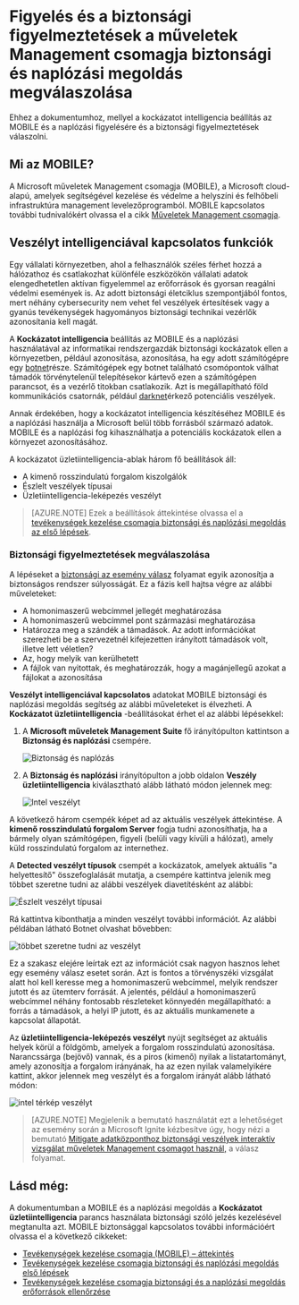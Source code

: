 <properties
   pageTitle="Figyelés és a biztonsági figyelmeztetések válaszol a műveletek Management csomagja biztonsági és naplózási megoldás |} Microsoft Azure"
   description="A dokumentum adja meg a kockázatot üzletiintelligencia-beállítást elérhető a MOBILE biztonsági és naplózási figyelésére és megválaszolása a biztonsági figyelmeztetések segítségével."
   services="operations-management-suite"
   documentationCenter="na"
   authors="YuriDio"
   manager="swadhwa"
   editor=""/>

<tags
   ms.service="operations-management-suite"
   ms.topic="article" 
   ms.devlang="na"
   ms.tgt_pltfrm="na"
   ms.workload="na"
   ms.date="10/18/2016"
   ms.author="yurid"/>

# <a name="monitoring-and-responding-to-security-alerts-in-operations-management-suite-security-and-audit-solution"></a>Figyelés és a biztonsági figyelmeztetések a műveletek Management csomagja biztonsági és naplózási megoldás megválaszolása

Ehhez a dokumentumhoz, mellyel a kockázatot intelligencia beállítás az MOBILE és a naplózási figyelésére és a biztonsági figyelmeztetések válaszolni.

## <a name="what-is-oms"></a>Mi az MOBILE?

A Microsoft műveletek Management csomagja (MOBILE), a Microsoft cloud-alapú, amelyek segítségével kezelése és védelme a helyszíni és felhőbeli infrastruktúra management levelezőprogramból. MOBILE kapcsolatos további tudnivalókért olvassa el a cikk [Műveletek Management csomagja](https://technet.microsoft.com/library/mt484091.aspx).

## <a name="threat-intelligence"></a>Veszélyt intelligenciával kapcsolatos funkciók

Egy vállalati környezetben, ahol a felhasználók széles férhet hozzá a hálózathoz és csatlakozhat különféle eszközökön vállalati adatok elengedhetetlen aktívan figyelemmel az erőforrások és gyorsan reagálni védelmi események is. Az adott biztonsági életciklus szempontjából fontos, mert néhány cybersecurity nem vehet fel veszélyek értesítések vagy a gyanús tevékenységek hagyományos biztonsági technikai vezérlők azonosítania kell magát. 

A **Kockázatot intelligencia** beállítás az MOBILE és a naplózási használatával az informatikai rendszergazdák biztonsági kockázatok ellen a környezetben, például azonosítása, azonosítása, ha egy adott számítógépre egy [botnet](https://www.microsoft.com/security/sir/story/default.aspx#!botnetsection)része. Számítógépek egy botnet található csomópontok válhat támadók törvénytelenül telepítésekor kártevő ezen a számítógépen parancsot, és a vezérlő titokban csatlakozik. Azt is megállapítható föld kommunikációs csatornák, például [darknet](https://www.microsoft.com/security/sir/story/default.aspx#!botnetsection_honeypots_darkents)érkező potenciális veszélyek. 

Annak érdekében, hogy a kockázatot intelligencia készítéséhez MOBILE és a naplózási használja a Microsoft belül több forrásból származó adatok. MOBILE és a naplózási fog kihasználhatja a potenciális kockázatok ellen a környezet azonosításához.

A kockázatot üzletiintelligencia-ablak három fő beállítások áll:
- A kimenő rosszindulatú forgalom kiszolgálók
- Észlelt veszélyek típusai
- Üzletiintelligencia-leképezés veszélyt

> [AZURE.NOTE] Ezek a beállítások áttekintése olvassa el a [tevékenységek kezelése csomagja biztonsági és naplózási megoldás az első lépések](oms-security-getting-started.md).

### <a name="responding-to-security-alerts"></a>Biztonsági figyelmeztetések megválaszolása

A lépéseket a [biztonsági az esemény válasz](https://technet.microsoft.com/library/cc512623.aspx) folyamat egyik azonosítja a biztonságos rendszer súlyosságát. Ez a fázis kell hajtsa végre az alábbi műveleteket:

- A homonimaszerű webcímmel jellegét meghatározása
- A homonimaszerű webcímmel pont származási meghatározása
- Határozza meg a szándék a támadások. Az adott információkat szerezheti be a szervezetnél kifejezetten irányított támadások volt, illetve lett véletlen?
- Az, hogy melyik van kerülhetett
- A fájlok van nyitottak, és meghatározzák, hogy a magánjellegű azokat a fájlokat a azonosítása

**Veszélyt intelligenciával kapcsolatos** adatokat MOBILE biztonsági és naplózási megoldás segítség az alábbi műveleteket is élvezheti. A **Kockázatot üzletiintelligencia** -beállításokat érhet el az alábbi lépésekkel:

1. A **Microsoft műveletek Management Suite** fő irányítópulton kattintson a **Biztonság és naplózási** csempére.

    ![Biztonság és naplózás](./media/oms-security-responding-alerts/oms-security-responding-alerts-fig1.png)

2. A **Biztonság és naplózási** irányítópulton a jobb oldalon **Veszély üzletiintelligencia** kiválasztható alább látható módon jelennek meg:

    ![Intel veszélyt](./media/oms-security-responding-alerts/oms-security-responding-alerts-fig2-ga.png)

A következő három csempék képet ad az aktuális veszélyek áttekintése. A **kimenő rosszindulatú forgalom Server** fogja tudni azonosíthatja, ha a bármely olyan számítógépen, figyeli (belüli vagy kívüli a hálózat), amely küld rosszindulatú forgalom az internethez. 

A **Detected veszélyt típusok** csempét a kockázatok, amelyek aktuális "a helyettesítő" összefoglalását mutatja, a csempére kattintva jelenik meg többet szeretne tudni az alábbi veszélyek diavetítésként az alábbi:

![Észlelt veszélyt típusai](./media/oms-security-responding-alerts/oms-security-responding-alerts-fig3.png)

Rá kattintva kibonthatja a minden veszélyt további információt. Az alábbi példában látható Botnet olvashat bővebben:

![többet szeretne tudni az veszélyt](./media/oms-security-responding-alerts/oms-security-responding-alerts-fig4.png)

Ez a szakasz elejére leírtak ezt az információt csak nagyon hasznos lehet egy esemény válasz esetet során. Azt is fontos a törvényszéki vizsgálat alatt hol kell keresse meg a homonimaszerű webcímmel, melyik rendszer jutott és az ütemterv forrását. A jelentés, például a homonimaszerű webcímmel néhány fontosabb részleteket könnyedén megállapítható: a forrás a támadások, a helyi IP jutott, és az aktuális munkamenete a kapcsolat állapotát. 

Az **üzletiintelligencia-leképezés veszélyt** nyújt segítséget az aktuális helyek körül a földgömb, amelyek a forgalom rosszindulatú azonosítása. Narancssárga (bejövő) vannak, és a piros (kimenő) nyilak a listatartományt, amely azonosítja a forgalom irányának, ha az ezen nyilak valamelyikére kattint, akkor jelennek meg veszélyt és a forgalom irányát alább látható módon:

![intel térkép veszélyt](./media/oms-security-responding-alerts/oms-security-responding-alerts-fig5.png)

> [AZURE.NOTE] Megjelenik a bemutató használatát ezt a lehetőséget az esemény során a Microsoft Ignite kézbesítve úgy, hogy nézi a bemutató [Mitigate adatközponthoz biztonsági veszélyek interaktív vizsgálat műveletek Management csomagot használ,](https://myignite.microsoft.com/videos/5000) a válasz folyamat.

## <a name="see-also"></a>Lásd még:

A dokumentumban a MOBILE és a naplózási megoldás a **Kockázatot üzletiintelligencia** parancs használata biztonsági szóló jelzés kezelésével megtanulta azt. MOBILE biztonsággal kapcsolatos további információért olvassa el a következő cikkeket:

- [Tevékenységek kezelése csomagja (MOBILE) – áttekintés](operations-management-suite-overview.md)
- [Tevékenységek kezelése csomagja biztonsági és naplózási megoldás első lépések](oms-security-getting-started.md)
- [Tevékenységek kezelése csomagja biztonsági és a naplózási megoldás erőforrások ellenőrzése](oms-security-monitoring-resources.md)
